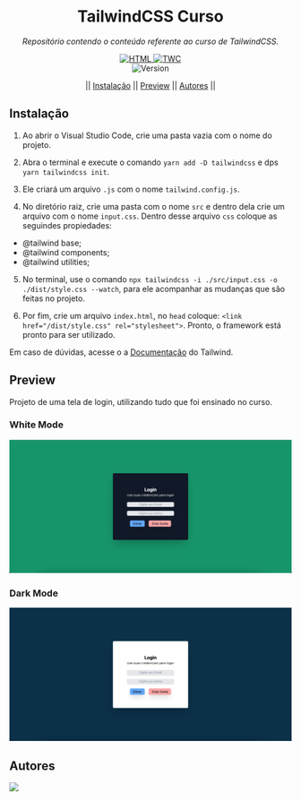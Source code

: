 <h1 align="center">TailwindCSS Curso</h1>
<p align=center><i align="center">Repositório contendo o conteúdo referente ao curso de TailwindCSS.</i></p>

<div align="center">

<a href="https://developer.mozilla.org/pt-BR/docs/Web/HTML">
<img alt="HTML" src="https://img.shields.io/badge/HTML-E34F26.svg?logo=html5&logoColor=white">
</a>
<a href="https://tailwindcss.com/">
<img alt="TWC" src="https://img.shields.io/badge/TailwindCSS-%2338B2AC.svg?logo=tailwind-css&logoColor=white">
</a>

<br>
<img src="https://img.shields.io/badge/version-1.0.0-231014?" height="22" alt="Version"/>

<br>

|| [Instalação](#section-instalacao) || [Preview](#section-preview) || [Autores](#section-autores) ||

</div>

<a name="section-instalacao">

## Instalação

1. Ao abrir o Visual Studio Code, crie uma pasta vazia com o nome do projeto.

2. Abra o terminal e execute o comando `yarn add -D tailwindcss` e dps `yarn tailwindcss init`.

3. Ele criará um arquivo `.js` com o nome `tailwind.config.js`.

4. No diretório raiz, crie uma pasta com o nome `src` e dentro dela crie um arquivo com o nome `input.css`. Dentro desse arquivo `css` coloque as seguindes propiedades:
- @tailwind base;
- @tailwind components;
- @tailwind utilities;

5. No terminal, use o comando `npx tailwindcss -i ./src/input.css -o ./dist/style.css --watch`, para ele acompanhar as mudanças que são feitas no projeto.

6. Por fim, crie um arquivo `index.html`, no `head` coloque: `<link href="/dist/style.css" rel="stylesheet">`. Pronto, o framework está pronto para ser utilizado.

Em caso de dúvidas, acesse o a [Documentação](https://tailwindcss.com/docs/installation) do Tailwind.

<a name="section-preview">

## Preview
Projeto de uma tela de login, utilizando tudo que foi ensinado no curso.

<p align="center">

  ### White Mode
  <img src="./assets/img/whiteMode.png">
  
  ### Dark Mode
  <img src="./assets/img/darkMode.png">
</p>

<a name="section-autores">

## Autores

</a>

<a href="https://github.com/RRyanDEV/tailwindCSS-course/graphs/contributors">
  <img src="https://contrib.rocks/image?repo=RRyanDEV/tailwindCSS-course" />
</a>
